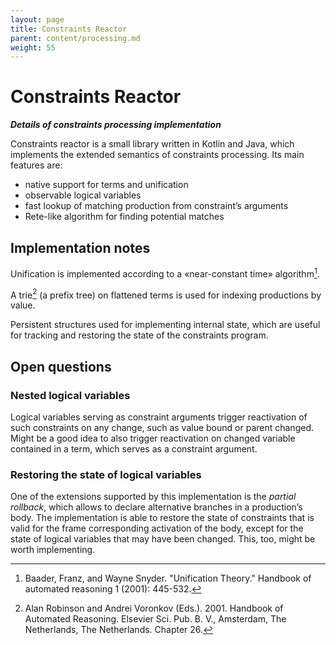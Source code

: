 ```yaml
---
layout: page
title: Constraints Reactor
parent: content/processing.md
weight: 55
---
```


# Constraints Reactor

***Details of constraints processing implementation***

Constraints reactor is a small library written in Kotlin and Java, which implements the extended semantics of constraints processing. Its main features are:

- native support for terms and unification
- observable logical variables
- fast lookup of matching production from constraint’s arguments
- Rete-like algorithm for finding potential matches

## Implementation notes

Unification is implemented according to a «near-constant time» algorithm[^uni].

A trie[^trie] (a prefix tree) on flattened terms is used for indexing productions by value.

Persistent structures used for implementing internal state, which are useful for tracking and restoring the state of the constraints program.

## Open questions

### Nested logical variables

Logical variables serving as constraint arguments trigger reactivation of such constraints on any change, such as value bound or parent changed. Might be a good idea to also trigger reactivation on changed variable contained in a term, which serves as a constraint argument.

### Restoring the state of logical variables

One of the extensions supported by this implementation is the *partial rollback*, which allows to declare alternative branches in a production’s body. The implementation is able to restore the state of constraints that is valid for the frame corresponding activation of the body, except for the state of logical variables that may have been changed. This, too, might be worth implementing.

[^uni]: Baader, Franz, and Wayne Snyder. "Unification Theory." Handbook of automated reasoning 1 (2001): 445-532.
[^trie]: Alan Robinson and Andrei Voronkov (Eds.). 2001. Handbook of Automated Reasoning. Elsevier Sci. Pub. B. V., Amsterdam, The Netherlands, The Netherlands. Chapter 26.
